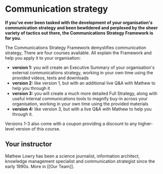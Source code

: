 # Communication strategy

**If you've ever been tasked with the development of your organisation's communication strategy and been bewildered and perplexed by the sheer variety of tactics out there, the Communications Strategy Framework is for you.**

The Communications Strategy Framework demystifies communication strategy, There are four courses available. All explain the Framework and help you apply it to your organisation:

* **version 1:** you will create an Executive Summary of your organisation's external communications strategy, working in your own time using the provided videos, texts and downloads
* **version 2:** like version 1, but with an additional live Q&A with Mathew to help you through it
* **version 3:** you will create a much more detailed Full Strategy, along with useful internal communications tools to magnify buy-in across your organisation, working in your own time using the provided materials
* **version 4:** like version 3, but with a live Q&A with Mathew to help you through it.

Versions 1-3 also come with a coupon providing a discount to any higher-level version of this course.
## Your instructor

Mathew Lowry has been a science journalist, information architect, knowledge management specialist and communication strategist since the early 1990s. More in [[Our Team]].
